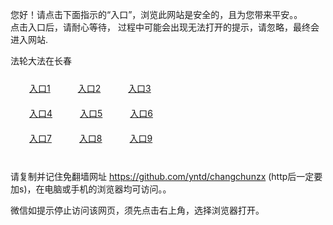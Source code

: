 您好！请点击下面指示的“入口”，浏览此网站是安全的，且为您带来平安。。 <br/>
点击入口后，请耐心等待， 过程中可能会出现无法打开的提示，请忽略，最终会进入网站. </br>

法轮大法在长春<br/>
<div style="padding:10px"><a style="margin:20px" target="_blank" href="https://d1dh3p7u48n49r.cloudfront.net/2Qpsp?dnrirq" id="ccLink1" rel="nofollow">入口1</a> <a target="_blank" style="margin:20px" href="https://d3ooqvuezx50w5.cloudfront.net/2Qpsp?vxxvb" id="ccLink2" rel="nofollow">入口2</a> <a style="margin:20px" target="_blank" href="https://d32s7scc6nkiua.cloudfront.net/2Qpsp?lsfdae" id="ccLink3" rel="nofollow">入口3</a></div>

<div style="padding:10px" ><a style="margin:20px" target="_blank" href="https://d1dh3p7u48n49r.cloudfront.net/2Qpsp?dnrirq" id="ccLink4" rel="nofollow">入口4</a> <a style="margin:20px" href="https://d3ooqvuezx50w5.cloudfront.net/2Qpsp?vxxvb" target="_blank" id="ccLink5" rel="nofollow">入口5</a> <a style="margin:20px" href="https://d32s7scc6nkiua.cloudfront.net/2Qpsp?lsfdae" target="_blank" id="ccLink6" rel="nofollow">入口6</a></div>

<div style="padding:10px"><a style="margin:20px" target="_blank" href="https://d1dh3p7u48n49r.cloudfront.net/2Qpsp?dnrirq" id="ccLink7" rel="nofollow">入口7</a> <a style="margin:20px" href="https://d3ooqvuezx50w5.cloudfront.net/2Qpsp?vxxvb" target="_blank" id="ccLink8" rel="nofollow">入口8</a> <a style="margin:20px" target="_blank" href="https://d32s7scc6nkiua.cloudfront.net/2Qpsp?lsfdae" id="ccLink9" rel="nofollow">入口9</a></div>

<br/>



请复制并记住免翻墙网址 https://github.com/yntd/changchunzx (http后一定要加s)，在电脑或手机的浏览器均可访问。。<br/>

微信如提示停止访问该网页，须先点击右上角，选择浏览器打开。
